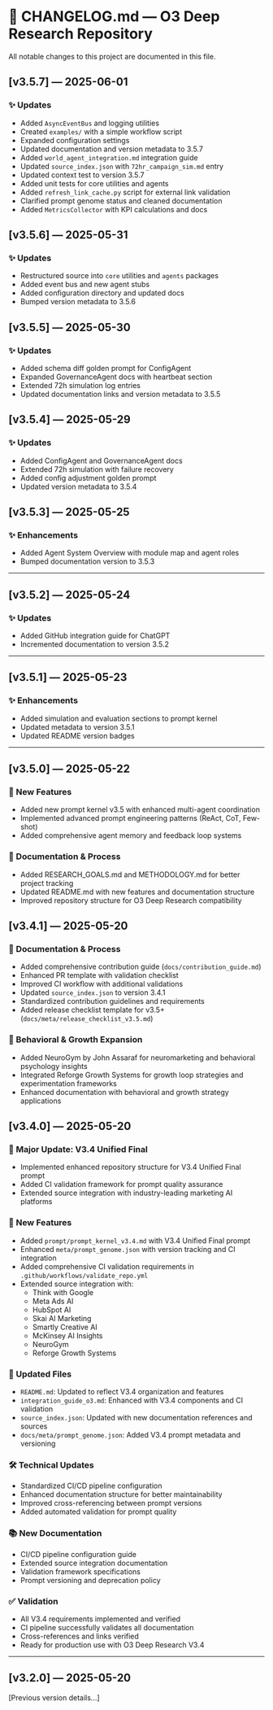 # 📓 CHANGELOG.md — O3 Deep Research Repository
<!-- markdownlint-disable MD024 -->

All notable changes to this project are documented in this file.

## [v3.5.7] — 2025-06-01

### ✨ Updates
- Added `AsyncEventBus` and logging utilities
- Created `examples/` with a simple workflow script
- Expanded configuration settings
- Updated documentation and version metadata to 3.5.7
- Added `world_agent_integration.md` integration guide
- Updated `source_index.json` with `72hr_campaign_sim.md` entry
- Updated context test to version 3.5.7
- Added unit tests for core utilities and agents
- Added `refresh_link_cache.py` script for external link validation
- Clarified prompt genome status and cleaned documentation
- Added `MetricsCollector` with KPI calculations and docs

## [v3.5.6] — 2025-05-31

### ✨ Updates
- Restructured source into `core` utilities and `agents` packages
- Added event bus and new agent stubs
- Added configuration directory and updated docs
- Bumped version metadata to 3.5.6

## [v3.5.5] — 2025-05-30

### ✨ Updates
- Added schema diff golden prompt for ConfigAgent
- Expanded GovernanceAgent docs with heartbeat section
- Extended 72h simulation log entries
- Updated documentation links and version metadata to 3.5.5

## [v3.5.4] — 2025-05-29

### ✨ Updates
- Added ConfigAgent and GovernanceAgent docs
- Extended 72h simulation with failure recovery
- Added config adjustment golden prompt
- Updated version metadata to 3.5.4

## [v3.5.3] — 2025-05-25

### ✨ Enhancements
- Added Agent System Overview with module map and agent roles
- Bumped documentation version to 3.5.3

---

## [v3.5.2] — 2025-05-24

### ✨ Updates
- Added GitHub integration guide for ChatGPT
- Incremented documentation to version 3.5.2

---

## [v3.5.1] — 2025-05-23

### ✨ Enhancements
- Added simulation and evaluation sections to prompt kernel
- Updated metadata to version 3.5.1
- Updated README version badges

---

## [v3.5.0] — 2025-05-22

### 🚀 New Features
- Added new prompt kernel v3.5 with enhanced multi-agent coordination
- Implemented advanced prompt engineering patterns (ReAct, CoT, Few-shot)
- Added comprehensive agent memory and feedback loop systems

### 📝 Documentation & Process
- Added RESEARCH_GOALS.md and METHODOLOGY.md for better project tracking
- Updated README.md with new features and documentation structure
- Improved repository structure for O3 Deep Research compatibility

## [v3.4.1] — 2025-05-20

### 📝 Documentation & Process
- Added comprehensive contribution guide (`docs/contribution_guide.md`)
- Enhanced PR template with validation checklist
- Improved CI workflow with additional validations
- Updated `source_index.json` to version 3.4.1
- Standardized contribution guidelines and requirements
- Added release checklist template for v3.5+ (`docs/meta/release_checklist_v3.5.md`)

### 🧠 Behavioral & Growth Expansion
- Added NeuroGym by John Assaraf for neuromarketing and behavioral psychology insights
- Integrated Reforge Growth Systems for growth loop strategies and experimentation frameworks
- Enhanced documentation with behavioral and growth strategy applications

## [v3.4.0] — 2025-05-20

### 🌟 Major Update: V3.4 Unified Final
- Implemented enhanced repository structure for V3.4 Unified Final prompt
- Added CI validation framework for prompt quality assurance
- Extended source integration with industry-leading marketing AI platforms

### 🚀 New Features
- Added `prompt/prompt_kernel_v3.4.md` with V3.4 Unified Final prompt
- Enhanced `meta/prompt_genome.json` with version tracking and CI integration
- Added comprehensive CI validation requirements in `.github/workflows/validate_repo.yml`
- Extended source integration with:
  - Think with Google
  - Meta Ads AI
  - HubSpot AI
  - Skai AI Marketing
  - Smartly Creative AI
  - McKinsey AI Insights
  - NeuroGym
  - Reforge Growth Systems

### 🔄 Updated Files
- `README.md`: Updated to reflect V3.4 organization and features
- `integration_guide_o3.md`: Enhanced with V3.4 components and CI validation
- `source_index.json`: Updated with new documentation references and sources
- `docs/meta/prompt_genome.json`: Added V3.4 prompt metadata and versioning

### 🛠️ Technical Updates
- Standardized CI/CD pipeline configuration
- Enhanced documentation structure for better maintainability
- Improved cross-referencing between prompt versions
- Added automated validation for prompt quality

### 📚 New Documentation
- CI/CD pipeline configuration guide
- Extended source integration documentation
- Validation framework specifications
- Prompt versioning and deprecation policy

### ✅ Validation
- All V3.4 requirements implemented and verified
- CI pipeline successfully validates all documentation
- Cross-references and links verified
- Ready for production use with O3 Deep Research V3.4

---

## [v3.2.0] — 2025-05-20
[Previous version details...]
